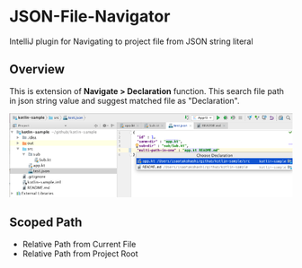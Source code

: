 # JSON-File-Navigator
IntelliJ plugin for Navigating to project file from JSON string literal

## Overview
This is extension of **Navigate > Declaration** function.
This search file path in json string value and suggest matched file as "Declaration".

![screen_shot.png](images/screen_shot.png)

## Scoped Path
- Relative Path from Current File
- Relative Path from Project Root